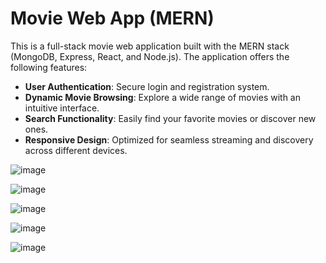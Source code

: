 # Movie Web App (MERN)

This is a full-stack movie web application built with the MERN stack (MongoDB, Express, React, and Node.js). The application offers the following features:

- **User Authentication**: Secure login and registration system.
- **Dynamic Movie Browsing**: Explore a wide range of movies with an intuitive interface.
- **Search Functionality**: Easily find your favorite movies or discover new ones.
- **Responsive Design**: Optimized for seamless streaming and discovery across different devices.
  
![image](https://github.com/user-attachments/assets/c6babb69-4460-4e51-a761-c999f17d79a3)

![image](https://github.com/user-attachments/assets/5a0cbabc-5709-45d8-8644-3352fc156c7e)

![image](https://github.com/user-attachments/assets/69915747-194c-4fc2-bf58-01a7db5ff67c)

![image](https://github.com/user-attachments/assets/19430d4d-314e-47d0-a0c9-5d18f3e5416b)

![image](https://github.com/user-attachments/assets/314dadc2-4176-417f-84e2-dac4cbc8595c)



